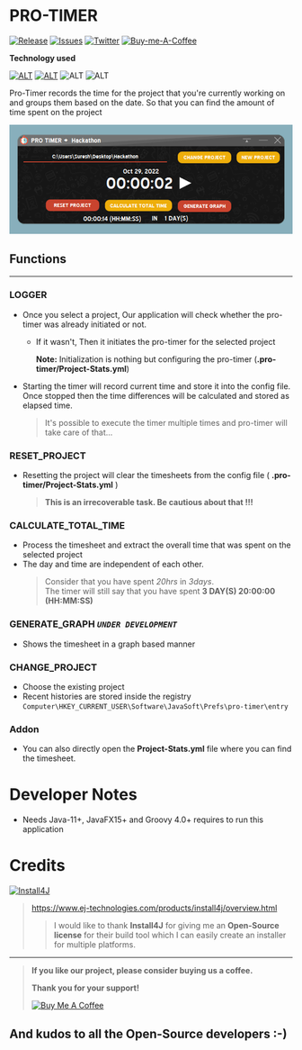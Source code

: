 # PRO-TIMER
[![Release][release-badge]][release]
[![Issues][git-issue-badge]][git-issue-url]
[![Twitter][twitter-badge]][twitter-url]
[![Buy-me-A-Coffee][coffee-cdn]][coffee-url]

**Technology used**

[![ALT][java8-badge]][java-download-url]
[![ALT][groovy4-badge]][groovy-download-url]
![ALT][javafx8-badge]
![ALT][yaml-badge]

Pro-Timer records the time for the project that you're currently working on and groups them based on the date.
So that you can find the amount of time spent on the project

![ProTimer][pro-timer-img]

## Functions 
___
###  LOGGER
  - Once you select a project, Our application will check whether the pro-timer was already initiated or not.
    - If it wasn't, Then it initiates the pro-timer for the selected project
    
      **Note:** Initialization is nothing but configuring the pro-timer (**.pro-timer/Project-Stats.yml**)
  - Starting the timer will record current time and store it into the config file.
    Once stopped then the time differences will be calculated and stored as elapsed time.
    > It's possible to execute the timer multiple times and pro-timer will take care of that...
  
### RESET_PROJECT

 - Resetting the project will clear the timesheets from the config file ( **.pro-timer/Project-Stats.yml** )
   > **This is an irrecoverable task. Be cautious about that !!!**

### CALCULATE_TOTAL_TIME
 - Process the timesheet and extract the overall time that was spent on the selected project
 - The day and time are independent of each other. 
   > Consider that you have spent _20hrs_ in _3days_.  
   > The timer will still say that you have spent 
   > **3 DAY(S) 20:00:00 (HH:MM:SS)**
 
### GENERATE_GRAPH ***`UNDER DEVELOPMENT`***
 - Shows the timesheet in a graph based manner

### CHANGE_PROJECT
 - Choose the existing project
 - Recent histories are stored inside the registry
   `Computer\HKEY_CURRENT_USER\Software\JavaSoft\Prefs\pro-timer\entry`

### Addon
 - You can also directly open the **Project-Stats.yml** file where you can find the timesheet.

# Developer Notes
- Needs Java-11+, JavaFX15+ and Groovy 4.0+ requires to run this application

# Credits

[![Install4J][install4j-cdn]][install4j-home]

[//]: # (<a href="https://www.buymeacoffee.com/cmsuresh/protimer" target="_blank"><img src="https://www.ej-technologies.com/images/product_banners/install4j_medium.png" alt="Install4J" ></a>)

> https://www.ej-technologies.com/products/install4j/overview.html
>>I would like to thank **Install4J** for giving me an **Open-Source license**
for their build tool which I can easily create an installer for multiple platforms.
---
> **If you like our project, please consider buying us a coffee.**
> 
> **Thank you for your support!**
> 
> <a href="https://www.buymeacoffee.com/cmsuresh/protimer" target="_blank"><img src="https://cdn.buymeacoffee.com/buttons/v2/default-yellow.png" alt="Buy Me A Coffee" style="height: 60px !important;width: 217px !important;" ></a>

## And kudos to all the Open-Source developers :-)


[release-badge]: https://img.shields.io/github/v/release/cmsk-jav/ProTimer
[release]: https://github.com/cmsk-jav/ProTimer/releases/latest
[git-issue-badge]: https://img.shields.io/github/issues/cmsk-jav/ProTimer
[git-issue-url]: https://github.com/cmsk-jav/ProTimer/issues
[java8-badge]: https://img.shields.io/badge/Java-8.0-blue
[java-download-url]: https://adoptium.net/temurin/releases/?version=8
[groovy4-badge]: https://img.shields.io/badge/Groovy-4.0-blue
[groovy-download-url]:https://groovy.apache.org/download.html
[javafx8-badge]: https://img.shields.io/badge/JavaFX-8.0-blue
[yaml-badge]: https://img.shields.io/badge/YAML-%20-brightgreen
[pro-timer-img]: src/main/resources/res/image/Protimer-snap.png
[twitter-badge]: https://img.shields.io/twitter/url?label=Follow%20%40cmskj&style=social&url=https%3A%2F%2Ftwitter.com%2Fcmskj
[twitter-url]: https://twitter.com/cmskj
[coffee-cdn]: https://img.shields.io/badge/Buy--Me--A--Coffee-%E2%98%BA%EF%B8%8F-orange
[coffee-url]: https://www.buymeacoffee.com/cmsuresh/protimer
[install4j-cdn]: https://www.ej-technologies.com/images/product_banners/install4j_medium.png
[install4j-home]: https://www.ej-technologies.com
[buy-me-coffee-cdn]: https://cdn.buymeacoffee.com/buttons/v2/default-yellow.png

